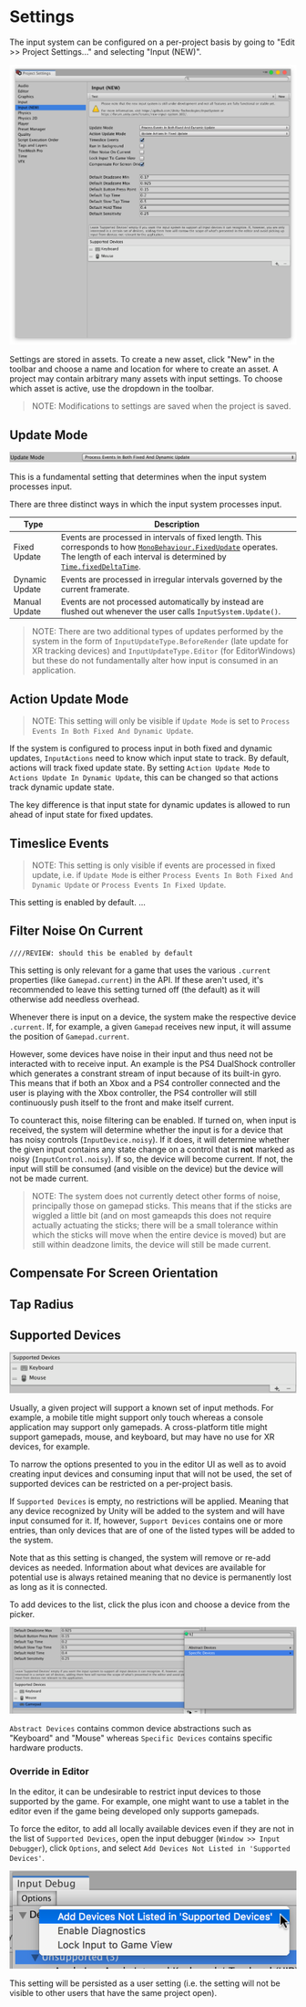# Settings

The input system can be configured on a per-project basis by going to "Edit >> Project Settings..." and selecting "Input (NEW)".

![Input Settings](Images/InputSettings.png)

Settings are stored in assets. To create a new asset, click "New" in the toolbar and choose a name and location for where to create an asset. A project may contain arbitrary many assets with input settings. To choose which asset is active, use the dropdown in the toolbar.

>NOTE: Modifications to settings are saved when the project is saved.

## Update Mode

![Update Mode](Images/UpdateMode.png)

This is a fundamental setting that determines when the input system processes input.

There are three distinct ways in which the input system processes input.

|Type|Description|
|----|-----------|
|Fixed Update|Events are processed in intervals of fixed length. This corresponds to how [`MonoBehaviour.FixedUpdate`](https://docs.unity3d.com/ScriptReference/MonoBehaviour.FixedUpdate.html) operates. The length of each interval is determined by [`Time.fixedDeltaTime`](https://docs.unity3d.com/ScriptReference/Time-fixedDeltaTime.html).|
|Dynamic Update|Events are processed in irregular intervals governed by the current framerate.|
|Manual Update|Events are not processed automatically by instead are flushed out whenever the user calls `InputSystem.Update()`.|

>NOTE: There are two additional types of updates performed by the system in the form of `InputUpdateType.BeforeRender` (late update for XR tracking devices) and `InputUpdateType.Editor` (for EditorWindows) but these do not fundamentally alter how input is consumed in an application.

## Action Update Mode

>NOTE: This setting will only be visible if `Update Mode` is set to `Process Events In Both Fixed And Dynamic Update`.

If the system is configured to process input in both fixed and dynamic updates, `InputActions` need to know which input state to track. By default, actions will track fixed update state. By setting `Action Update Mode` to `Actions Update In Dynamic Update`, this can be changed so that actions track dynamic update state.

The key difference is that input state for dynamic updates is allowed to run ahead of input state for fixed updates.

## Timeslice Events

>NOTE: This setting is only visible if events are processed in fixed update, i.e. if `Update Mode` is either `Process Events In Both Fixed And Dynamic Update` or `Process Events In Fixed Update`.

This setting is enabled by default. ...

## Filter Noise On Current

    ////REVIEW: should this be enabled by default

This setting is only relevant for a game that uses the various `.current` properties (like `Gamepad.current`) in the API. If these aren't used, it's recommended to leave this setting turned off (the default) as it will otherwise add needless overhead.

Whenever there is input on a device, the system make the respective device `.current`. If, for example, a given `Gamepad` receives new input, it will assume the position of `Gamepad.current`.

However, some devices have noise in their input and thus need not be interacted with to receive input. An example is the PS4 DualShock controller which generates a constrant stream of input because of its built-in gyro. This means that if both an Xbox and a PS4 controller connected and the user is playing with the Xbox controller, the PS4 controller will still continuously push itself to the front and make itself current.

To counteract this, noise filtering can be enabled. If turned on, when input is received, the system will determine whether the input is for a device that has noisy controls (`InputDevice.noisy`). If it does, it will determine whether the given input contains any state change on a control that is __not__ marked as noisy (`InputControl.noisy`). If so, the device will become current. If not, the input will still be consumed (and visible on the device) but the device will not be made current.

>NOTE: The system does not currently detect other forms of noise, principally those on gamepad sticks. This means that if the sticks are wiggled a little bit (and on most gameapds this does not require actually actuating the sticks; there will be a small tolerance within which the sticks will move when the entire device is moved) but are still within deadzone limits, the device will still be made current.

## Compensate For Screen Orientation

## Tap Radius

## Supported Devices

![Supported Devices](Images/SupportedDevices.png)

Usually, a given project will support a known set of input methods. For example, a mobile title might support only touch whereas a console application may support only gamepads. A cross-platform title might support gamepads, mouse, and keyboard, but may have no use for XR devices, for example.

To narrow the options presented to you in the editor UI as well as to avoid creating input devices and consuming input that will not be used, the set of supported devices can be restricted on a per-project basis.

If `Supported Devices` is empty, no restrictions will be applied. Meaning that any device recognized by Unity will be added to the system and will have input consumed for it. If, however, `Support Devices` contains one or more entries, than only devices that are of one of the listed types will be added to the system.

Note that as this setting is changed, the system will remove or re-add devices as needed. Information about what devices are available for potential use is always retained meaning that no device is permanently lost as long as it is connected.

To add devices to the list, click the plus icon and choose a device from the picker.

![Add Supported Device](Images/AddSupportedDevice.png)

`Abstract Devices` contains common device abstractions such as "Keyboard" and "Mouse" whereas `Specific Devices` contains specific hardware products.

### Override in Editor

In the editor, it can be undesirable to restrict input devices to those supported by the game. For example, one might want to use a tablet in the editor even if the game being developed only supports gamepads.

To force the editor, to add all locally available devices even if they are not in the list of `Supported Devices`, open the input debugger (`Window >> Input Debugger`), click `Options`, and select `Add Devices Not Listed in 'Supported Devices'`.

![Add Devices Not Listed In Supported Devices](Images/AddDevicesNotListedInSupportedDevices.png)

This setting will be persisted as a user setting (i.e. the setting will not be visible to other users that have the same project open).
